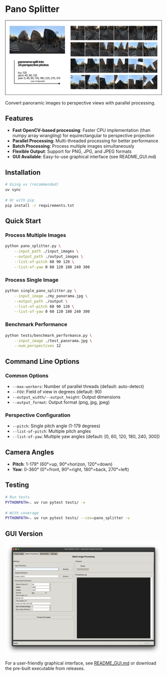 # Pano Splitter

![Pano Splitter Diagram](./assets/pano-splitter-diagram.jpg)

Convert panoramic images to perspective views with parallel processing.

## Features

- **Fast OpenCV-based processing**: Faster CPU implementation (than numpy array wrangling) for equirectangular to perspective projection
- **Parallel Processing**: Multi-threaded processing for better performance
- **Batch Processing**: Process multiple images simultaneously
- **Flexible Output**: Support for PNG, JPG, and JPEG formats
- **GUI Available**: Easy-to-use graphical interface (see README_GUI.md)

## Installation

```bash
# Using uv (recommended)
uv sync

# Or with pip
pip install -r requirements.txt
```

## Quick Start

### Process Multiple Images

```bash
python pano_splitter.py \
    --input_path ./input_images \
    --output_path ./output_images \
    --list-of-pitch 60 90 120 \
    --list-of-yaw 0 60 120 180 240 300
```

### Process Single Image

```bash
python single_pano_splitter.py \
    --input_image ./my_panorama.jpg \
    --output_path ./output \
    --list-of-pitch 60 90 120 \
    --list-of-yaw 0 60 120 180 240 300
```

### Benchmark Performance

```bash
python tests/benchmark_performance.py \
    --input_image ./test_panorama.jpg \
    --num_perspectives 12
```

## Command Line Options

### Common Options

- `--max-workers`: Number of parallel threads (default: auto-detect)
- `--FOV`: Field of view in degrees (default: 90)
- `--output_width/--output_height`: Output dimensions
- `--output_format`: Output format (png, jpg, jpeg)

### Perspective Configuration

- `--pitch`: Single pitch angle (1-179 degrees)
- `--list-of-pitch`: Multiple pitch angles
- `--list-of-yaw`: Multiple yaw angles (default: [0, 60, 120, 180, 240, 300])

## Camera Angles

- **Pitch**: 1-179° (60°=up, 90°=horizon, 120°=down)
- **Yaw**: 0-360° (0°=front, 90°=right, 180°=back, 270°=left)

## Testing

```bash
# Run tests
PYTHONPATH=. uv run pytest tests/ -v

# With coverage
PYTHONPATH=. uv run pytest tests/ --cov=pano_splitter -v
```

## GUI Version

![GUI Screenshot](./assets/pano-splitter-gui.png)

For a user-friendly graphical interface, see [README_GUI.md](README_GUI.md) or download the pre-built executable from releases.
